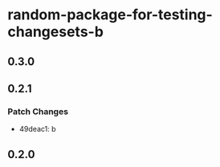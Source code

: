 # random-package-for-testing-changesets-b

## 0.3.0

## 0.2.1

### Patch Changes

- 49deac1: b

## 0.2.0
